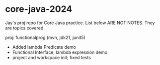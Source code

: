 # core-java-2024

Jay's proj repo for Core Java practice. List below ARE NOT NOTES. They are topics covered.

proj: functionalprog (mvn, jdk21, junit5)
- Added lambda Predicate demo
- Functional Interface, lambda expression demo
- project and workspace init; fixed tests
